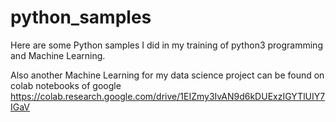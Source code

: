 # python_samples
Here are some Python samples I did in my training of python3 programming and Machine Learning.

Also another Machine Learning for my data science project can be found on colab notebooks of google
https://colab.research.google.com/drive/1EIZmy3IvAN9d6kDUExzIGYTlUIY7IGaV
